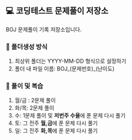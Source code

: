 ## 💻 코딩테스트 문제풀이 저장소
BOJ 문제풀이 기록 저장소입니다.

### 📐 폴더생성 방식
1. 최상위 폴더는 YYYY-MM-DD 형식으로 설정하기
2. 폴더 내 파일 이름: BOJ_(문제번호)_(난이도)

### 📝 풀이 및 복습  
1. 월/금 : 2문제 풀이
2. 화/목: 2문제 풀이
3. 수: 1문제 풀이 및 **저번주 수욜**에 푼 문제 다시 풀기 
4. 토: 그 전주 **월,금**에 푼 문제 다시 풀기 
5. 일: 그 전주 **화,목**에 푼 문제 다시 풀기 